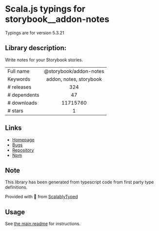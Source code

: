 
# Scala.js typings for storybook__addon-notes

Typings are for version 5.3.21

## Library description:
Write notes for your Storybook stories.

|                    |                 |
| ------------------ | :-------------: |
| Full name          | @storybook/addon-notes |
| Keywords           | addon, notes, storybook |
| # releases         | 324 |
| # dependents       | 47 |
| # downloads        | 11715760 |
| # stars            | 1 |

## Links
- [Homepage](https://github.com/storybookjs/storybook#readme)
- [Bugs](https://github.com/storybookjs/storybook/issues)
- [Repository](https://github.com/storybookjs/storybook)
- [Npm](https://www.npmjs.com/package/%40storybook%2Faddon-notes)
    


## Note
This library has been generated from typescript code from first party type definitions.

Provided with :purple_heart: from [ScalablyTyped](https://github.com/oyvindberg/ScalablyTyped)

## Usage
See [the main readme](../../readme.md) for instructions.


